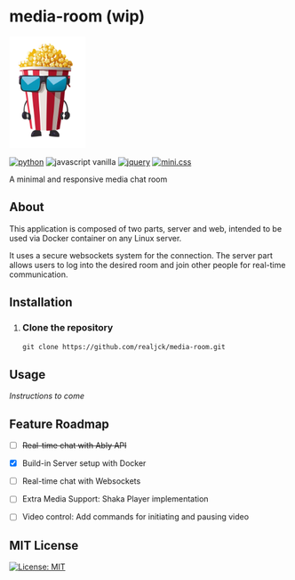 # media-room (wip)

<img src="web/app/images/mascot.svg" alt="popcorn mascot" height="200">

[![python](https://img.shields.io/badge/python-f7dc65?logo=python)](https://www.python.org/)
![javascript vanilla](https://img.shields.io/badge/javascript-grey?logo=javascript)
[![jquery](https://img.shields.io/badge/jquery-0865a7?logo=jquery)](https://jquery.com/)
[![mini.css](https://img.shields.io/badge/mini.css-f22f21)](https://minicss.us/)

A minimal and responsive media chat room

## About

This application is composed of two parts, server and web, intended to be used via Docker container on any Linux server.

It uses a secure websockets system for the connection. The server part allows users to log into the desired room and join other people for real-time communication.

## Installation

1) ### Clone the repository

    ~~~~
    git clone https://github.com/realjck/media-room.git
    ~~~~

## Usage

_Instructions to come_

## Feature Roadmap

- [ ] ~~Real-time chat with Ably API~~

- [X] Build-in Server setup with Docker

- [ ] Real-time chat with Websockets
     
- [ ] Extra Media Support: Shaka Player implementation

- [ ] Video control: Add commands for initiating and pausing video

## MIT License

[![License: MIT](https://img.shields.io/badge/License-MIT-yellow.svg)](https://github.com/realjck/media-room/blob/main/LICENSE)
